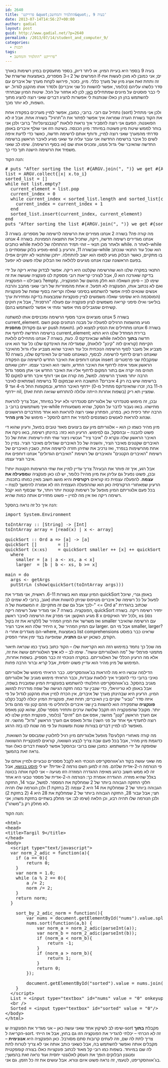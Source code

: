 ```yaml
---
id: 2640
title: 'פרוייקט &quot;התלמיד והמחשב&quot;, בעיה 9'
date: 2013-07-14T14:56:27+00:00
author: gadial
layout: post
guid: http://www.gadial.net/?p=2640
permalink: /2013/07/14/student_and_computer_9/
categories:
  - תכנות
tags:
  - פרוייקט "התלמיד והמחשב"
---
```

בעיה 9 בספר היא בעיית המיון. או ליתר דיוק, בספר מתעסקים במיון רשימות באורך המרשים של 2 ו-3 מספרים, באמצעות שרשרת של if-ים; אני כמובן לא מוכן לעשות את זה ותחת זאת אציג מיון של מערך כללי. מיון, כזכור, פירושו לקחת מערך של איברים עם סדר כלשהו עליהם (כלומר, אפשר להשוות כל שני איברים) ולסדר אותו מהקטן לגדול. יש לי כבר פוסטים על מיונים שמתחילים [כאן](http://www.gadial.net/2012/07/10/all_sorts_of_slow_sorts/); לכן לא אחזור על הכל. שיטות המיון שבחרתי להשתמש בהן הן כאלו שנותנות לי אפשרות להציג דברים שאני רוצה להציג מתוך השפות, לא יותר מכך.

נתחיל עם רובי. ברובי, כמובן, אפשר למיין מערכים בפקודה אחת (sort) ולכן אני מתחיל את הקוד בשורת הערה שמראה איך אפשר לפתור את ה"תרגיל" בשורה אחת. אבל זו לא הפואנטה; הפעם אני רוצה להסביר איך נראות לולאות "קונבנציונליות" ברובי ולכן אני בוחר לממש שיטת מיון פשוטה במיוחד: מיון הכנסה. בשיטה הזו אני שולף איברים באופן סדרתי מהמערך שאני רוצה למיין, ודוחף אותם לרשימה חדשה, כאשר כדי לדעת איפה לשים כל איבר ברשימה החדשה אני עובר עליה עד שאני מגיע לאיבר הראשון ברשימה החדשה שהאיבר שלי גדול ממנו, ומכניס אותו שם (או בסוף הרשימה). שימו לב שאני משמיד את הרשימה הישנה תוך כדי כך.

הנה הקוד:

<pre class="brush: ruby; title: ; notranslate" title=""># puts &quot;After sorting the list #{ARGV.join(&quot;, &quot;)} we get #{ARGV.collect{|x| x.to_i}.sort.join(&quot;, &quot;)}&quot;
list = ARGV.collect{|x| x.to_i}
sorted_list = []
while not list.empty?
  current_element = list.pop
  current_index = 0
  while current_index &lt; sorted_list.length and sorted_list[current_index] &lt; current_element
    current_index = current_index + 1
  end
  sorted_list.insert(current_index, current_element)
end
puts &quot;After sorting the list #{ARGV.join(&quot;, &quot;)} we get #{sorted_list.join(&quot;, &quot;)}&quot;
</pre>

מה קורה פה? בשורה 2 אנחנו ממירים את הרשימה לרשימה של מספרים. בשורה 3 אנחנו מגדירים רשימה חדשה, ריקה, שתכיל את התוצאה הממוינת. בשורה 4 אנחנו כותבים while ולאחר מכן תנאי &#8211; זוהי תמיד ההתחלה של לולאת while. לאחר ה-while מופיע בלוק שמסתיים ב-end שבשורה 11, והרעיון ב-while הוא שכל עוד התנאי שנכתב בו מתקיים, כאשר הבלוק מגיע לסופו הוא ישוב להתחלה. ייתכן שהתנאי לא יתקיים אפילו בפעם הראשונה שבה אנחנו מגיעים ללולאה ואז הבלוק שלה פשוט לא יופעל.

התנאי במקרה שלנו הוא שהרשימה שקלטנו היא ריקה. אפשר לבדוק שהיא ריקה על ידי בדיקה שאורכה הוא 0, אבל לצורכי קריאות רובי מספקת לנו פונקציה שעושה את זה בשבילנו &#8211; הפונקציה ?empty. שימו לב &#8211; סימן השאלה הוא חלק מהשם של הפונקציה, ואם לא נכתוב אותו, הפונקציה לא תפעל. זו אחת מהמוזריות של רובי שאני מחבב והרבה אנשים שונאים לפיה אפשר להשתמש בסימני שאלה וקריאה בסוף שמות של פונקציות (המוסכמה היא שסימני שאלה משמשים לציין פונקציות שמבצעות בדיקה ומחזירות ערך בוליאני ואילו סימני קריאה משמשים לציון פונקציה עם פעולה "הרסנית", אבל אין חוקים קשיחים שמגבילים מתי אפשר ומתי אי אפשר להשתמש בהם).

בשורה 5 אנחנו מוציאים איבר מסוף הרשימה ומכניסים אותו למשתנה current_element. השם pop מגיע מהשמות הרגילים לפעולה על מבנה הנתונים **מחסנית** (יש גם פקודת push תואמת). בשורה 6 אנחנו מתחילים את הנסיון למצוא לאן ברשימה החדשה לדחוף את current_element; ברירת המחדל שלנו היא התא שבאינדקס 0. כעת, בשורה 7 אנחנו מתחילים לולאת while חדשה **בתוך** הלולאה הקיימת (קוראים לזה "קינון" לולאות), שמגדילה את האינדקס שלנו כל עוד הוא אינו מצביע אל מעבר לסוף הרשימה הנוכחית וכל עוד האיבר שהוא מצביע עליו גדול מהאיבר שאנחנו רוצים לדחוף לרשימה. לבסוף, כשאנחנו סגורים על האינדקס שלנו, בשורה 10 אנחנו דוחפים את האיבר החדש לרשימה עם הפקודה insert שמקבלת שני פרמטרים: הראשון אומר איפה לדחוף את האיבר החדש, והשני הוא האיבר עצמו. ייתכן שאתם תוהים מה יקרה אם בתור המקום לדחוף אליו את האיבר החדש אני אתן מספר גדול הרבה יותר מאורך הרשימה. למשל, מה קורה אם אני דוחף איבר חדש למקום 10 ברשימה שיש בה רק 4 איברים? התשובה היא שבמקום 10 ברשימה (שמתאים לאיבר ה-11 בה; זכרו שהאינדוקס מתחיל מ-0) יידחף האיבר החדש, ובמקומות החל מ-4 ועד 9 יידחף nil, שמציין תא ריק (בשפות אחרות הייתה עלולה להתרחש שגיאה תחת זאת).

ובכן, זה מימוש סטנדרטי של אלגוריתם סטנדרטי ולא יעיל במיוחד, אבל צריך להראות איך משתמשים ברובי ב-while מתישהו. בואו נעבור לדבר על הסקל, שהיא משמעותית הרבה יותר כיפית כאן. בפרט, הפתרון שאני רוצה להראות הוא אחד מהדברים הראשונים שנהוג להראות לאנשים כשמנסים להמיר את דתם להסקל &#8211; מימוש של **מיון מהיר**.

מיון מהיר כשמו כן הוא &#8211; אלגוריתם מיון עם ביצועים מאוד טובים בפועל, ורעיון שהוא די פשוט להבנה &#8211; ובהסקל, גם למימוש. הרעיון הוא כזה: בהינתן רשימה, בואו ניקח את האיבר הראשון שלה ונקרא לו "איבר ציר" ועכשיו ניצור שתי תת-רשימות: אחת של כל האיברים שקטנים מאיבר הציר, והשניה של כל האיברים שגדולים מאיבר הציר. נמיין כל אחת מהרשימות בנפרד, ואז נרכיב את שתיהן חזרה לרשימה אחת, כשבין האיברים של רשימת "האיברים הקטנים" והאיברים של רשימת "האיברים הגדולים" אנחנו דוחפים את איבר הציר עצמו.

אבל רגע, איך זה פותר את הבעיה? צריך עדיין למיין את שתי הרשימות הקטנות יותר! ובכן, פשוט נפעיל גם עליהן את מיון מהיר! כלומר, יש לנו כאן פונקציה ש**מפעילה את עצמה**. להפעלה עצמית כזו קוראים **רקורסיה** והיא מושג חשוב מאין כמותו בתכנות. הרעיון שמאחורי הרקורסיה כאן הוא שההפעלה העצמית הזו לא אמורה להימשך לנצח &#8211; בכל פעם אלגוריתם המיון מופעל על רשימות קטנות יותר ויותר, עד שבסוף הוא יקבל רשימה ריקה ואז אין מה למיין &#8211; פשוט מחזירים אותה כמות שהיא.

הנה איך כל זה נראה בהסקל:

<pre class="brush: plain; title: ; notranslate" title="">import System.Environment

toIntArray :: [String] -&gt; [Int]
toIntArray array = [read(x) | x &lt;- array]

quickSort :: Ord a =&gt; [a] -&gt; [a]
quickSort [] 		= []
quickSort (x:xs) 	= quickSort smaller ++ [x] ++ quickSort larger
  where
    smaller = [a | a &lt;- xs, a &lt; x]
    larger  = [b | b &lt;- xs, b &gt;= x]

main = do
  args &lt;- getArgs
  putStrLn (show(quickSort(toIntArray args)))
</pre>

המיון עצמו הוא בשורות 6-11. ראשית, אני מגדיר את quickSort באופן גנרי, שיוכל לפעול על כל רשימה של איברים מטיפוס שניתן להשוות אותו (אגב, ברובי לא שמים לב לכך אבל גם שם זה מתקיים). זו המשמעות של ה-" <= Ord a" שכתוב בהגדרת הפונקציה. בשורה 7 אני מגדיר שעל רשימה ריקה, quickSort יחזיר רשימה ריקה. בשורה 8 מגיע האקשן: אני מפרק את הרשימה לאיבר ראשון x ולכל יתר האיקסים, xs (נסו לקרוא את זה בקול!) ואז משרשר את המיון המהיר של smaller עם הרשימה שהאיבר היחיד שלה הוא איבר הציר x, עם המיון המהיר של larger. אבל מי הם smaller, larger? הם מוגדרים אחרי ה-where, באמצעות list comprehensions שראינו כבר בפוסט הקודם, כשכאן יש גם **התניה**, שמופיעה בצד ימין אחרי הפסיק.

מה שכל כך נחמד במימוש הזה הוא הקריאות שלו &#8211; הקוד כתוב בערך כמו שנראה תיאור מתמטי פורמלי של "מה האלגוריתם עושה". שימו לב &#8211; לא **איך** האלגוריתם עושה את זה, אלא מה הרעיון הכללי של האלגוריתם. במקרה הנוכחי זה כבר מספיק. בשפות אחרות, המימוש של מיון מהיר הוא עדיין פשוט יחסית, אבל קריא וברור הרבה פחות.

הדילמה עכשיו היא מה להראות בג'אווהסקריפט. כבר הראיתי מימוש של אלגוריתם נאיבי ברובי כדי להסביר איך לולאות עובדות, וכבר הראיתי מימוש מגניב של אלגוריתם מגניב בהסקל. בג'אווהסקריפט החלטתי להשתמש בפונקציית המיון שמובנית בשפה, אבל באופן לא טריוויאלי, כדי שנבין עד כמה חזקה הגישה של שפה מודרנית למושג המיון. הרעיון היא שבהינתן מערך של איברים, אין הכרח למיין אותו מהקטן לגדול על פי איזה סדר "טבעי" שקיים בין האיברים; תחת זאת, פונקציית המיון יכולה לקבל כקלט **פונקציה** שתפקידה הוא להשוות בין שני איברים ולהחליט מי מהם קטן ומי מהם גדול יותר. מקובל שהפונקציה הזו תקבל שלושה ערכים ותחזיר מספר שלם, שהוא קטן מאפס אם הערך הראשון "קטן" מהשני, אפס אם הם "זהים" (כלומר, פונקצית המיון שלנו לא רוצה לתעדף אף אחד על פני השני) וגדול מאפס אם הערך הראשון "גדול" מהשני. זה מאפשר לנו למיין דברים בצורות שונות ומשונות על פי מה שנוח לנו בזה הרגע.

מה קורה מאחורי הקלעים? מופעל אלגוריתם מיון רגיל לחלוטין שמבוסס על השוואות, כדוגמת מיון מהיר, אבל בכל פעם שבה צריך לבצע השוואה, קוראים לפונקציית ההשוואה שסופקה על ידי המשתמש. כמובן שגם ברובי ובהסקל אפשר לעשות דברים כאלו ועוד נראה זאת בהמשך.

מה שאני עושה בקוד הג'אווהסקריפט הנוכחי הוא לקבל מספרים טבעיים ולמיין אותם על פי הנורמה ה-2-אדית שלהם. מה זו למען השם נורמה 2-אדית? יש לי [פוסט בנושא](http://www.gadial.net/2010/01/12/padic_numbers_analytic_constructions/), אבל זה לא ממש חשוב כרגע מאיפה ההגדרה המוזרה הזו מגיעה &#8211; אני לוקח אותה בכוונה בגלל שהיא מוזרה. ההגדרה אומרת כך: הנורמה ה-2-אדית של מספר טבעי היא אחד חלקי החזקה הגבוהה ביותר של 2 שמחלקת את המספר. למשל, עבור 14, החזקה הגבוהה ביותר של 2 שמחלקת את 14 היא 2 עצמה (2 בחזקת 1) ולכן הנורמה שלו תהיה חצי; אבל עבור 28, החזקה הגבוהה ביותר של 2 שמחלקת את 28 היא 4 (2 בחזקת 2) ולכן הנורמה שלו תהיה רבע, וכן הלאה (שימו לב: אני מחלק בשתיים בחזקת משהו; אני לא מחלק רק ב"משהו").

הנה הקוד:

<pre class="brush: jscript; title: ; notranslate" title="">&lt;html&gt;
&lt;head&gt;
&lt;title&gt;Targil 9&lt;/title&gt;
&lt;/head&gt;
&lt;body&gt;
  &lt;script type=&quot;text/javascript&quot;&gt;
  var norm_2_adic = function(a){
	if (a == 0){
		return 0;
	}
	var norm = 1.0;
	while (a % 2 == 0){
		a /= 2;
		norm /= 2;
	}
	return norm;
  }

    sort_by_2_adic_norm = function(){
		var nums = document.getElementById(&quot;nums&quot;).value.split(&quot; &quot;);
		nums.sort(function(a,b) {
			var norm_a = norm_2_adic(parseInt(a));
			var norm_b = norm_2_adic(parseInt(b));
			if (norm_a &lt; norm_b){
				return -1;
			}
			if (norm_a &gt; norm_b){
				return 1;
			}
			return 0;
		});

		document.getElementById(&quot;sorted&quot;).value = nums.join(&quot; &quot;);
    }
  &lt;/script&gt;
  List = &lt;input type=&quot;textbox&quot; id=&quot;nums&quot; value = &quot;0&quot; onkeyup = &quot;sort_by_2_adic_norm()&quot;/&gt;
  &lt;br /&gt;
  Sorted = &lt;input type=&quot;textbox&quot; id=&quot;sorted&quot; value = &quot;0&quot;/&gt;
&lt;/body&gt;
&lt;/html&gt;
</pre>

שימו לב לשיקוץ אחד שאני עושה כאן &#8211; אני מגדיר את הפונקציה ש-sort מקבלת **בתוך** הקריאה ל-sort. זה לא הכרחי &#8211; יכלתי להגדיר את הפונקציה הזו גם בחוץ, אבל אז הייתי צריך לתת לה שם, וזה לעתים קרובות סתם מסורבל. כאן הפונקציה היא **אנונימית** &#8211; מקבלים אותה ואפשר להשתמש בה, אבל כשאני כותב אותה אני לא צריך לטרוח לתת לה שם במיוחד. בשפות כמו רובי קל מאוד לכתוב פונקציות כאלו בצורה קומפקטית ומנגנון הבלוקים הופך את העסק לאלגנטי יחסית ועוד נראה זאת בהמשך; בג'אווהסקריפט, לטעמי, זה נראה פשוט איום ונורא. אבל עושים את זה כל הזמן. גם אני.